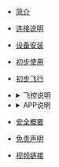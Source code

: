 <!-- docs/_sidebar.md -->

- [简介](content_ch/)

- [连接说明](content_ch/introduction/connect.md)
- [设备安装](content_ch/introduction/quickstart.md)
- [初步使用](content_ch/introduction/app/appdownload.md)
- [初步飞行](content_ch/introduction/fly.md)
- <details> 
  <summary>飞控说明</summary> 

  - [AB模式](content_ch/introduction/ABmode.md)
  - [自主作业模式](content_ch/introduction/AUTOmode.md)
  - [RTK说明](content_ch/introduction/RTK.md)
  - [灯语](content_ch/introduction/light.md)
  - <details> 
     <summary>传感器校准</summary>

    - [遥控器校准](content_ch/introduction/calibration/remote_calib.md)
    - [飞行校准](content_ch/introduction/calibration/fly_calib.md)
    - [磁校准](content_ch/introduction/calibration/mag_calib.md)
    - [流量计校准](content_ch/introduction/calibration/flow_calib.md)
    - [电机检查](content_ch/introduction/calibration/motor_calib.md)
- <details> 
  <summary>APP说明</summary>  

  - [APP参数说明](content_ch/introduction/APPpar.md)
  - [APP管理设置](content_ch/introduction/APPuser.md)
  - [植保平台](content_ch/introduction/AGplatform.md)
- [安全概要](content_ch/introduction/sercurity.md)
- [免责声明](content_ch/introduction/satament.md)
- [视频链接](content_ch/introduction/video.md)

